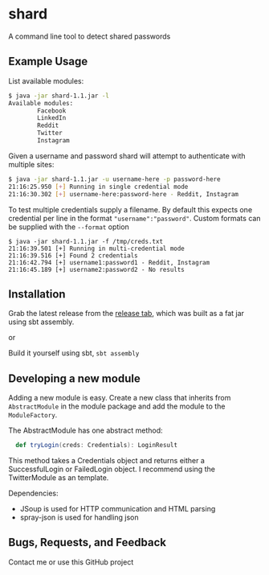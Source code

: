 # shard

A command line tool to detect shared passwords

## Example Usage

List available modules:

``` bash
$ java -jar shard-1.1.jar -l
Available modules:
        Facebook
        LinkedIn
        Reddit
        Twitter
        Instagram
```

Given a username and password shard will attempt to authenticate with multiple sites:

``` bash
$ java -jar shard-1.1.jar -u username-here -p password-here
21:16:25.950 [+] Running in single credential mode
21:16:30.302 [+] username-here:password-here - Reddit, Instagram
```
To test multiple credentials supply a filename. By default this expects one credential per line in the format `"username":"password"`. Custom formats can be supplied with the `--format` option

```
$ java -jar shard-1.1.jar -f /tmp/creds.txt
21:16:39.501 [+] Running in multi-credential mode
21:16:39.516 [+] Found 2 credentials
21:16:42.794 [+] username1:password1 - Reddit, Instagram
21:16:45.189 [+] username2:password2 - No results
```

## Installation

Grab the latest release from the [release tab](https://github.com/philwantsfish/shard/releases), which was built as a fat jar using sbt assembly.

or

Build it yourself using sbt, `sbt assembly`
 

## Developing a new module

Adding a new module is easy. Create a new class that inherits from `AbstractModule` in the module package and add the module to the `ModuleFactory`.

The AbstractModule has one abstract method:
``` scala
  def tryLogin(creds: Credentials): LoginResult
```

This method takes a Credentials object and returns either a SuccessfulLogin or FailedLogin object. I recommend using the TwitterModule as an template.

Dependencies:
- JSoup is used for HTTP communication and HTML parsing 
- spray-json is used for handling json

## Bugs, Requests, and Feedback

Contact me or use this GitHub project











